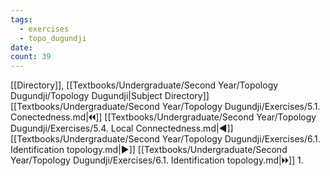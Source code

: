 ```yaml
---
tags:
  - exercises
  - topo_dugundji
date: 
count: 39
---
```

[[Directory]], [[Textbooks/Undergraduate/Second Year/Topology Dugundji/Topology Dugundji|Subject Directory]]
[[Textbooks/Undergraduate/Second Year/Topology Dugundji/Exercises/5.1. Conectedness.md|🞀🞀]] [[Textbooks/Undergraduate/Second Year/Topology Dugundji/Exercises/5.4. Local Connectedness.md|◀]] [[Textbooks/Undergraduate/Second Year/Topology Dugundji/Exercises/6.1. Identification topology.md|▶]] [[Textbooks/Undergraduate/Second Year/Topology Dugundji/Exercises/6.1. Identification topology.md|🞂🞂]]
1. 
